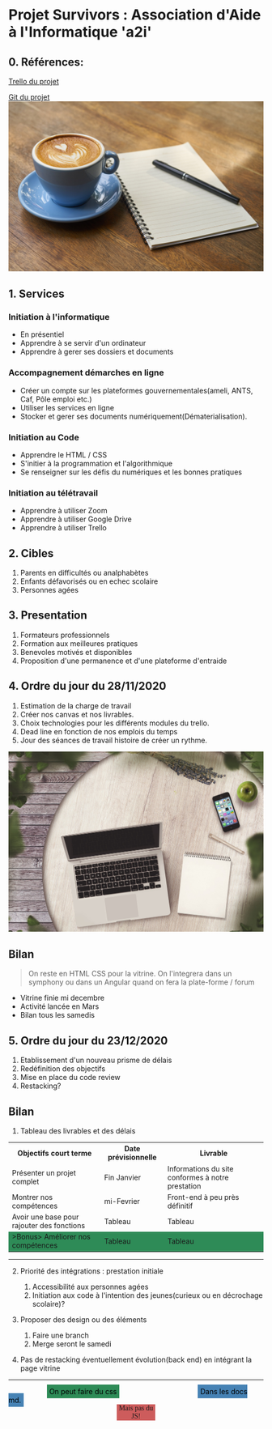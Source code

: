 # Projet Survivors : Association d'Aide à l'Informatique 'a2i'
## 0. Références:
[Trello du projet](https://trello.com/b/VN6CoFNM/enseignement-mise-en-place-du-projet)

[Git du projet](https://github.com/rubentrottein/survivors)
![test](img/bg1.jpg)
    
## 1. Services

### Initiation à l'informatique
- En présentiel
- Apprendre à se servir d'un ordinateur
- Apprendre à gerer ses dossiers et documents

### Accompagnement démarches en ligne
- Créer un compte sur les plateformes gouvernementales(ameli, ANTS, Caf, Pôle emploi etc.)
- Utiliser les services en ligne
- Stocker et gerer ses documents numériquement(Dématerialisation).

### Initiation au Code
- Apprendre le HTML / CSS
- S'initier à la programmation et l'algorithmique
- Se renseigner sur les défis du numériques et les bonnes pratiques

### Initiation au télétravail
- Apprendre à utiliser Zoom
- Apprendre à utiliser Google Drive
- Apprendre à utiliser Trello

## 2. Cibles
1. Parents en difficultés ou analphabètes
2. Enfants défavorisés ou en echec scolaire
3. Personnes agées

## 3. Presentation
1. Formateurs professionnels
2. Formation aux meilleures pratiques
3. Benevoles motivés et disponibles
4. Proposition d'une permanence et d'une plateforme d'entraide

## 4. Ordre du jour du 28/11/2020
1. Estimation de la charge de travail
2. Créer nos canvas et nos livrables.
3. Choix technologies pour les différents modules du trello.
4. Dead line en fonction de nos emplois du temps
5. Jour des séances de travail histoire de créer un rythme.

![test](img/bg2.jpg)

Bilan
-------------

>On reste en HTML CSS pour la vitrine. On l'integrera dans un symphony ou dans un Angular quand on fera la plate-forme / forum

* Vitrine finie mi decembre
* Activité lancée en Mars
* Bilan tous les samedis

## 5. Ordre du jour du 23/12/2020
1. Etablissement d'un nouveau prisme de délais
2. Redéfinition des objectifs
3. Mise en place du code review
4. Restacking?

Bilan
---------------
1. Tableau des livrables et des délais
<table>
    <tr>
        <th>Objectifs court terme</th>
        <th>Date prévisionnelle</th>
        <th>Livrable</th>
    </tr>
    <tr>
        <td>Présenter un projet complet</td>
        <td>Fin Janvier</td>
        <td>Informations du site conformes à notre prestation</td>
    </tr>
    <tr>
        <td>Montrer nos compétences</td>
        <td>mi-Fevrier</td>
        <td>Front-end à peu près définitif</td>
    </tr>
    <tr>
        <td>Avoir une base pour rajouter des fonctions</td>
        <td>Tableau</td>
        <td>Tableau</td>
    </tr>
    <tr class="bonus">
        <td>>Bonus> Améliorer nos compétences</td>
        <td>Tableau</td>
        <td>Tableau</td>
    </tr>
</table>

--------------------

2. Priorité des intégrations : prestation initiale
    1. Accessibilité aux personnes agées
    2. Initiation aux code à l'intention des jeunes(curieux ou en décrochage scolaire)?

3. Proposer des design ou des éléments
    1. Faire une branch
    2. Merge seront le samedi

4. Pas de restacking éventuellement évolution(back end) en intégrant la page vitrine

---------------------------

<style> 
div{text-align: center; }
.bonus{background: seagreen;}
#test, #test1{
    background: seagreen;
    color: black;
    display: inline;
    width: 25%;
    margin: auto 15%;
    padding: 1%;
}
#test1{
    background: steelblue;
}
#test2{
    background: indianred;
    margin: 0 auto;
    width: 15%;
    font-family:'Comic Sans MS';
}
</style>

<div id="test" class="bonus">On peut faire du css</div>
<div id="test1">Dans les docs md.</div>
<div id="test2">Mais pas du JS!</div>
